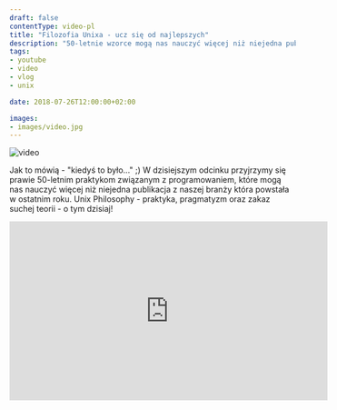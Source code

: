 ```yaml
---
draft: false
contentType: video-pl
title: "Filozofia Unixa - ucz się od najlepszych"
description: "50-letnie wzorce mogą nas nauczyć więcej niż niejedna publikacja która powstała w ostatnim roku."
tags: 
- youtube
- video
- vlog
- unix

date: 2018-07-26T12:00:00+02:00

images:
- images/video.jpg
---
```


![video](/images/video.jpg)

Jak to mówią - "kiedyś to było..." ;) W dzisiejszym odcinku przyjrzymy się prawie 50-letnim praktykom związanym z programowaniem, które mogą nas nauczyć więcej niż niejedna publikacja z naszej branży która powstała w ostatnim roku. Unix Philosophy - praktyka, pragmatyzm oraz zakaz suchej teorii - o tym dzisiaj!

<iframe width="560" height="315" src="https://www.youtube.com/embed/LWymhT2NCp4" frameborder="0" allow="accelerometer; autoplay; encrypted-media; gyroscope; picture-in-picture" allowfullscreen></iframe>